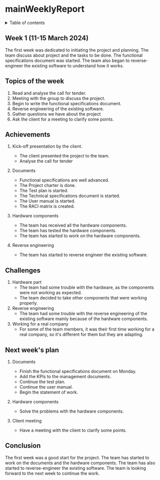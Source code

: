 
# mainWeeklyReport

<details>
<summary>Table of contents</summary>

- [Week 1](#weeklyreportfirstweek)

# WeeklyReportFirstWeek

[Week 1](weeklyReportFirstWeek.md)

</details>

## Week 1 (11-15 March 2024)

The first week was dedicated to initiating the project and planning. The team discuss about project and the tasks to be done. The functional specifications document was started. The team also began to reverse-engineer the existing software to understand how it works.

## Topics of the week

1. Read and analyse the call for tender.
2. Meeting with the group to discuss the project.
3. Begin to write the functional specifications document.
4. Reverse engineering of the existing software.
5. Gather questions we have about the project
6. Ask the client for a meeting to clarify some points.

## Achievements

1. Kick-off presentation by the client.
    - The client presented the project to the team.
    - Analyse the call for tender

2. Documents
    - Functional specifications are well advanced.
    - The Project charter is done.
    - The Test plan is started.
    - The Technical specifications document is started.
    - The User manual is started.
    - The RACI matrix is created.

3. Hardware components
    - The team has received all the hardware components.
    - The team has tested the hardware components.
    - The team has started to work on the hardware components.

4. Reverse engineering
    - The team has started to reverse engineer the existing software.

## Challenges

1. Hardware part
    - The team had some trouble with the hardware, as the components were not working as expected.
    - The team decided to take other components that were working properly.
2. Reverse engineering
    - The team had some trouble with the reverse engineering of the existing software mainly because of the hardware components.
3. Working for a real company
    - For some of the team members, it was their first time working for a real company, so it's different for them but they are adapting.

## Next week's plan

1. Documents
    - Finish the functional specifications document on Monday.
    - Add the KPIs to the management documents.
    - Continue the test plan.
    - Continue the user manual.
    - Begin the statement of work.

2. Hardware components
    - Solve the problems with the hardware components.
3. Client meeting
    - Have a meeting with the client to clarify some points.

## Conclusion

The first week was a good start for the project. The team has started to work on the documents and the hardware components. The team has also started to reverse-engineer the existing software. The team is looking forward to the next week to continue the work.
